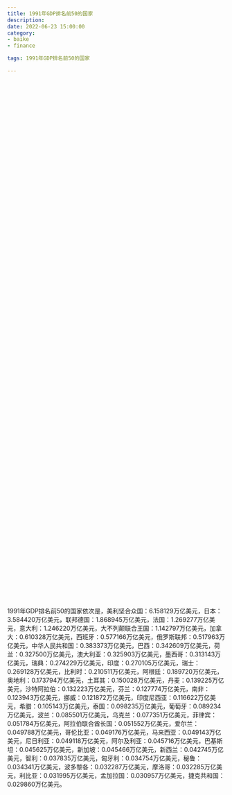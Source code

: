 ```yaml
---
title: 1991年GDP排名前50的国家
description:
date: 2022-06-23 15:00:00
category:
- baike
- finance

tags: 1991年GDP排名前50的国家

---
```


<!-- 引入刚刚下载的 ECharts 文件 -->
<script src="/assets/js/charts/echarts.min.js"></script>

<!-- 为 ECharts 准备一个定义了宽高的 DOM -->
<div id="myChart" style="width: 100%;height:1200px;"></div>

<div>
<p class="paragraph">1991年GDP排名前50的国家依次是，美利坚合众国：6.158129万亿美元，日本：3.584420万亿美元，联邦德国：1.868945万亿美元，法国：1.269277万亿美元，意大利：1.246220万亿美元，大不列颠联合王国：1.142797万亿美元，加拿大：0.610328万亿美元，西班牙：0.577166万亿美元，俄罗斯联邦：0.517963万亿美元，中华人民共和国：0.383373万亿美元，巴西：0.342609万亿美元，荷兰：0.327500万亿美元，澳大利亚：0.325903万亿美元，墨西哥：0.313143万亿美元，瑞典：0.274229万亿美元，印度：0.270105万亿美元，瑞士：0.269128万亿美元，比利时：0.210511万亿美元，阿根廷：0.189720万亿美元，奥地利：0.173794万亿美元，土耳其：0.150028万亿美元，丹麦：0.139225万亿美元，沙特阿拉伯：0.132223万亿美元，芬兰：0.127774万亿美元，南非：0.123943万亿美元，挪威：0.121872万亿美元，印度尼西亚：0.116622万亿美元，希腊：0.105143万亿美元，泰国：0.098235万亿美元，葡萄牙：0.089234万亿美元，波兰：0.085501万亿美元，乌克兰：0.077351万亿美元，菲律宾：0.051784万亿美元，阿拉伯联合酋长国：0.051552万亿美元，爱尔兰：0.049788万亿美元，哥伦比亚：0.049176万亿美元，马来西亚：0.049143万亿美元，尼日利亚：0.049118万亿美元，阿尔及利亚：0.045716万亿美元，巴基斯坦：0.045625万亿美元，新加坡：0.045466万亿美元，新西兰：0.042745万亿美元，智利：0.037835万亿美元，匈牙利：0.034754万亿美元，秘鲁：0.034341万亿美元，波多黎各：0.032287万亿美元，摩洛哥：0.032285万亿美元，利比亚：0.031995万亿美元，孟加拉国：0.030957万亿美元，捷克共和国：0.029860万亿美元。</p>
</div>

<script>
    var chartDom = document.getElementById('myChart');
    var myChart = echarts.init(chartDom);
    var option;

    option = {
        title: {
            text: ''
        },
        tooltip: {
            trigger: 'axis',
            axisPointer: {
                type: 'shadow'
            }
        },
        legend: {},
        grid: {
            left: '0%',
            right: '0%',
            bottom: '3%',
            containLabel: true
        },
        xAxis: {
            type: 'value',
            boundaryGap: [0, 0.01]
        },
        yAxis: {
            type: 'category',
            data: ["捷克共和国", "孟加拉国", "利比亚", "摩洛哥", "波多黎各", "秘鲁", "匈牙利", "智利", "新西兰", "新加坡", "巴基斯坦", "阿尔及利亚", "尼日利亚", "马来西亚", "哥伦比亚", "爱尔兰", "阿拉伯联合酋长国", "菲律宾", "乌克兰", "波兰", "葡萄牙", "泰国", "希腊", "印度尼西亚", "挪威", "南非", "芬兰", "沙特阿拉伯", "丹麦", "土耳其", "奥地利", "阿根廷", "比利时", "瑞士", "印度", "瑞典", "墨西哥", "澳大利亚", "荷兰", "巴西", "中华人民共和国", "俄罗斯联邦", "西班牙", "加拿大", "大不列颠联合王国", "意大利", "法国", "联邦德国", "日本", "美利坚合众国"]
        },
        series: [
            {
                itemStyle: {
                    color: "#00868B"
                },
                name: '（单位：万亿美元）',
                type: 'bar',
                data: [0.029860, 0.030957, 0.031995, 0.032285, 0.032287, 0.034341, 0.034754, 0.037835, 0.042745, 0.045466, 0.045625, 0.045716, 0.049118, 0.049143, 0.049176, 0.049788, 0.051552, 0.051784, 0.077351, 0.085501, 0.089234, 0.098235, 0.105143, 0.116622, 0.121872, 0.123943, 0.127774, 0.132223, 0.139225, 0.150028, 0.173794, 0.189720, 0.210511, 0.269128, 0.270105, 0.274229, 0.313143, 0.325903, 0.327500, 0.342609, 0.383373, 0.517963, 0.577166, 0.610328, 1.142797, 1.246220, 1.269277, 1.868945, 3.584420, 6.158129]
            }
        ]
    };

    option && myChart.setOption(option);

</script>
